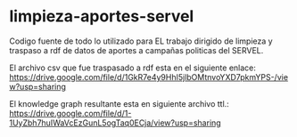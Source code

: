 # limpieza-aportes-servel

Codigo fuente de todo lo utilizado para EL trabajo dirigido de limpieza y traspaso a rdf de datos de aportes a campañas politicas del SERVEL.

El archivo csv que fue traspasado a rdf esta en el siguiente enlace:
https://drive.google.com/file/d/1GkR7e4y9HhI5jlbOMtnvoYXD7pkmYPS-/view?usp=sharing

El knowledge graph resultante esta en siguiente archivo ttl.: 
https://drive.google.com/file/d/1-1UyZbh7huIWaVcEzGunL5ogTaq0ECja/view?usp=sharing
